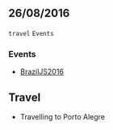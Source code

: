 26/08/2016
----------

`travel` `Events`

### Events

- [BrazilJS2016](https://braziljs.org/)

## Travel

- Travelling to Porto Alegre
